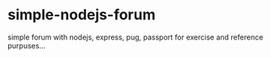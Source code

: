 # simple-nodejs-forum
simple forum with nodejs, express, pug, passport for exercise and reference purpuses...

